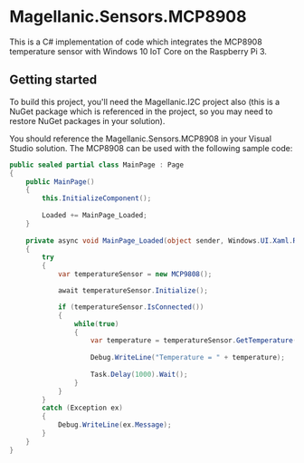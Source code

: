 # Magellanic.Sensors.MCP8908
This is a C# implementation of code which integrates the MCP8908 temperature sensor with Windows 10 IoT Core on the Raspberry Pi 3.

## Getting started
To build this project, you'll need the Magellanic.I2C project also (this is a NuGet package which is referenced in the project, so you may need to restore NuGet packages in your solution).

You should reference the Magellanic.Sensors.MCP8908 in your Visual Studio solution. The MCP8908 can be used with the following sample code:

```C#
public sealed partial class MainPage : Page
{
    public MainPage()
    {
        this.InitializeComponent();
 
        Loaded += MainPage_Loaded;
    }
 
    private async void MainPage_Loaded(object sender, Windows.UI.Xaml.RoutedEventArgs e)
    {
        try
        {
            var temperatureSensor = new MCP9808();

            await temperatureSensor.Initialize();

            if (temperatureSensor.IsConnected())
            {
                while(true)
                {
                    var temperature = temperatureSensor.GetTemperature();
            
                    Debug.WriteLine("Temperature = " + temperature);
            
                    Task.Delay(1000).Wait();
                }
            }
        }
        catch (Exception ex)
        {
            Debug.WriteLine(ex.Message);
        }
    }
}
```
